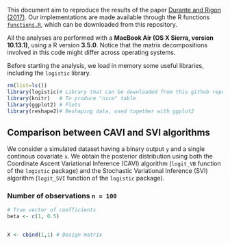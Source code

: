 

This document aim to reproduce the results of the paper [Durante and Rigon (2017)](https://arxiv.org/abs/1711.06999). Our implementations are made available through the R functions [`functions.R`](), which can be downloaded from this repository.

All the analyses are performed with a **MacBook Air (OS X Sierra, version 10.13.1)**, using a R version **3.5.0**. Notice that the matrix decompositions involved in this code might differ across operating systems. 

Before starting the analysis, we load in memory some useful libraries, including the `logistic` library.


```r
rm(list=ls())
library(logistic)# Library that can be downloaded from this github repository
library(knitr)   # To produce "nice" table
library(ggplot2) # Plots
library(reshape2)# Reshaping data, used together with ggplot2
```

## Comparison between CAVI and SVI algorithms

We consider a simulated dataset having a binary output `y` and a single continous covariate `x`. We obtain the posterior distribution using both the Coordinate Ascent Variational Inference (CAVI) algorithm (`logit_VB` function of the `logistic` package) and the Stochastic Variational Inference (SVI) algorithm (`logit_SVI` function of the `logistic` package).

### Number of observations `n = 100`

```r
# True vector of coefficients
beta <- c(1, 0.5)


X <- cbind(1,1) # Design matrix
```

